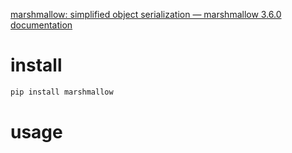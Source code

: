 [marshmallow: simplified object serialization — marshmallow 3.6.0 documentation](https://marshmallow.readthedocs.io/en/stable/)

# install

```sh
pip install marshmallow
```

# usage

```py

```
